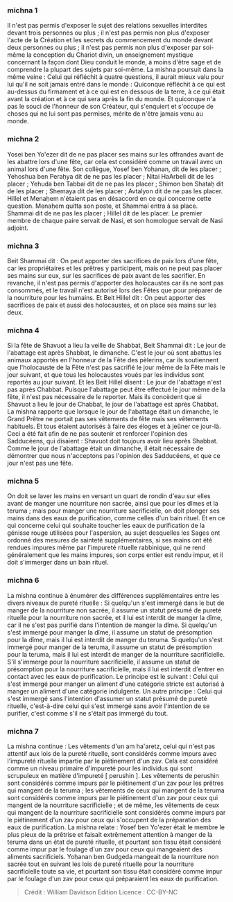 
### michna 1
Il n'est pas permis d'exposer le sujet des relations sexuelles interdites devant trois personnes ou plus ; il n'est pas permis non plus d'exposer l'acte de la Création et les secrets du commencement du monde devant deux personnes ou plus ; il n'est pas permis non plus d'exposer par soi-même la conception du Chariot divin, un enseignement mystique concernant la façon dont Dieu conduit le monde, à moins d'être sage et de comprendre la plupart des sujets par soi-même. La mishna poursuit dans la même veine : Celui qui réfléchit à quatre questions, il aurait mieux valu pour lui qu'il ne soit jamais entré dans le monde : Quiconque réfléchit à ce qui est au-dessus du firmament et à ce qui est en dessous de la terre, à ce qui était avant la création et à ce qui sera après la fin du monde. Et quiconque n'a pas le souci de l'honneur de son Créateur, qui s'enquiert et s'occupe de choses qui ne lui sont pas permises, mérite de n'être jamais venu au monde.

### michna 2
Yosei ben Yo'ezer dit de ne pas placer ses mains sur les offrandes avant de les abattre lors d'une fête, car cela est considéré comme un travail avec un animal lors d'une fête. Son collègue, Yosef ben Yoḥanan, dit de les placer ; Yehoshua ben Peraḥya dit de ne pas les placer ; Nitai HaArbeli dit de les placer ; Yehuda ben Tabbai dit de ne pas les placer ; Shimon ben Shataḥ dit de les placer ; Shemaya dit de les placer ; Avtalyon dit de ne pas les placer. Hillel et Menaḥem n'étaient pas en désaccord en ce qui concerne cette question. Menaḥem quitta son poste, et Shammai entra à sa place. Shammai dit de ne pas les placer ; Hillel dit de les placer. Le premier membre de chaque paire servait de Nasi, et son homologue servait de Nasi adjoint.

### michna 3
Beit Shammai dit : On peut apporter des sacrifices de paix lors d'une fête, car les propriétaires et les prêtres y participent, mais on ne peut pas placer ses mains sur eux, sur les sacrifices de paix avant de les sacrifier. En revanche, il n'est pas permis d'apporter des holocaustes car ils ne sont pas consommés, et le travail n'est autorisé lors des Fêtes que pour préparer de la nourriture pour les humains. Et Beit Hillel dit : On peut apporter des sacrifices de paix et aussi des holocaustes, et on place ses mains sur les deux.

### michna 4
Si la fête de Shavuot a lieu la veille de Shabbat, Beit Shammai dit : Le jour de l'abattage est après Shabbat, le dimanche. C'est le jour où sont abattus les animaux apportés en l'honneur de la Fête des pèlerins, car ils soutiennent que l'holocauste de la Fête n'est pas sacrifié le jour même de la Fête mais le jour suivant, et que tous les holocaustes voués par les individus sont reportés au jour suivant. Et les Beit Hillel disent : Le jour de l'abattage n'est pas après Chabbat. Puisque l'abattage peut être effectué le jour même de la fête, il n'est pas nécessaire de le reporter. Mais ils concèdent que si Shavuot a lieu le jour de Chabbat, le jour de l'abattage est après Chabbat. La mishna rapporte que lorsque le jour de l'abattage était un dimanche, le Grand Prêtre ne portait pas ses vêtements de fête mais ses vêtements habituels. Et tous étaient autorisés à faire des éloges et à jeûner ce jour-là. Ceci a été fait afin de ne pas soutenir et renforcer l'opinion des Sadducéens, qui disaient : Shavuot doit toujours avoir lieu après Shabbat. Comme le jour de l'abattage était un dimanche, il était nécessaire de démontrer que nous n'acceptons pas l'opinion des Sadducéens, et que ce jour n'est pas une fête.

### michna 5
On doit se laver les mains en versant un quart de rondin d'eau sur elles avant de manger une nourriture non sacrée, ainsi que pour les dîmes et la teruma ; mais pour manger une nourriture sacrificielle, on doit plonger ses mains dans des eaux de purification, comme celles d'un bain rituel. Et en ce qui concerne celui qui souhaite toucher les eaux de purification de la génisse rouge utilisées pour l'aspersion, au sujet desquelles les Sages ont ordonné des mesures de sainteté supplémentaires, si ses mains ont été rendues impures même par l'impureté rituelle rabbinique, qui ne rend généralement que les mains impures, son corps entier est rendu impur, et il doit s'immerger dans un bain rituel.

### michna 6
La mishna continue à énumérer des différences supplémentaires entre les divers niveaux de pureté rituelle : Si quelqu'un s'est immergé dans le but de manger de la nourriture non sacrée, il assume un statut présumé de pureté rituelle pour la nourriture non sacrée, et il lui est interdit de manger la dîme, car il ne s'est pas purifié dans l'intention de manger la dîme. Si quelqu'un s'est immergé pour manger la dîme, il assume un statut de présomption pour la dîme, mais il lui est interdit de manger du teruma. Si quelqu'un s'est immergé pour manger de la teruma, il assume un statut de présomption pour la teruma, mais il lui est interdit de manger de la nourriture sacrificielle. S'il s'immerge pour la nourriture sacrificielle, il assume un statut de présomption pour la nourriture sacrificielle, mais il lui est interdit d'entrer en contact avec les eaux de purification. Le principe est le suivant : Celui qui s'est immergé pour manger un aliment d'une catégorie stricte est autorisé à manger un aliment d'une catégorie indulgente. Un autre principe : Celui qui s'est immergé sans l'intention d'assumer un statut présumé de pureté rituelle, c'est-à-dire celui qui s'est immergé sans avoir l'intention de se purifier, c'est comme s'il ne s'était pas immergé du tout.

### michna 7
La mishna continue : Les vêtements d'un am ha'aretz, celui qui n'est pas attentif aux lois de la pureté rituelle, sont considérés comme impurs avec l'impureté rituelle impartie par le piétinement d'un zav. Cela est considéré comme un niveau primaire d'impureté pour les individus qui sont scrupuleux en matière d'impureté [ perushin ]. Les vêtements de perushin sont considérés comme impurs par le piétinement d'un zav pour les prêtres qui mangent de la teruma ; les vêtements de ceux qui mangent de la teruma sont considérés comme impurs par le piétinement d'un zav pour ceux qui mangent de la nourriture sacrificielle ; et de même, les vêtements de ceux qui mangent de la nourriture sacrificielle sont considérés comme impurs par le piétinement d'un zav pour ceux qui s'occupent de la préparation des eaux de purification. La mishna relate : Yosef ben Yo'ezer était le membre le plus pieux de la prêtrise et faisait extrêmement attention à manger de la teruma dans un état de pureté rituelle, et pourtant son tissu était considéré comme impur par le foulage d'un zav pour ceux qui mangeaient des aliments sacrificiels. Yoḥanan ben Gudgeda mangeait de la nourriture non sacrée tout en suivant les lois de pureté rituelle pour la nourriture sacrificielle toute sa vie, et pourtant son tissu était considéré comme impur par le foulage d'un zav pour ceux qui préparaient les eaux de purification.

>Crédit : William Davidson Edition
>Licence : CC-BY-NC